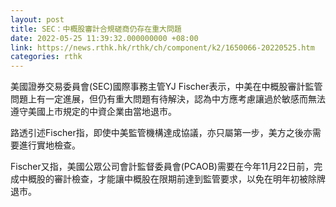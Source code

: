 ```yaml
---
layout: post
title: SEC：中概股審計合規磋商仍存在重大問題
date: 2022-05-25 11:39:32.000000000 +08:00
link: https://news.rthk.hk/rthk/ch/component/k2/1650066-20220525.htm
categories: rthk
---
```


美國證券交易委員會(SEC)國際事務主管YJ Fischer表示，中美在中概股審計監管問題上有一定進展，但仍有重大問題有待解決，認為中方應考慮讓過於敏感而無法遵守美國上市規定的中資企業由當地退市。

路透引述Fischer指，即使中美監管機構達成協議，亦只屬第一步，美方之後亦需要進行實地檢查。

Fischer又指，美國公眾公司會計監督委員會(PCAOB)需要在今年11月22日前，完成中概股的審計檢查，才能讓中概股在限期前達到監管要求，以免在明年初被除牌退市。
